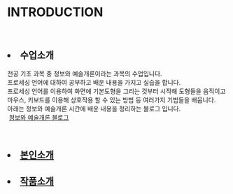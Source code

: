 
<html>
<head>
</head>
<body>
  <h1>INTRODUCTION</h1>
  <br>
<ui>
  <p><h2><li>수업소개</li></h2>
 전공 기초 과목 중 정보와 예술개론이라는 과목의 수업입니다.<br>
 프로세싱 언어에 대하여 공부하고 배운 내용을 가지고 실습을 합니다.<br>
 프로세싱 언어를 이용하여 화면에 기본도형을 그리는 것부터 시작해 도형들을 움직이고 <br>
 마우스, 키보드를 이용해 상호작용 할 수 있는 방법 등 여러가지 기법들을 배웁니다.<br>
 아래는 정보와 예술개론 시간에 배운 내용을 정리하는 블로그 입니다.<br>
  <a href= "https://blog.naver.com/hakunamatata55" target="_blank" title="정보와 예술개론 블로그">정보와 예술개론 블로그</a></p>
  <br>
  <h2><li><a href= "https://jmyoo55.github.io/me/" target="_blank" title="본인소개">본인소개</a></li></h2>

  <h2><li><a href= "https://jmyoo55.github.io/work/" target="_blank" title="작품소개">작품소개</a></li></h2>
<ui>

